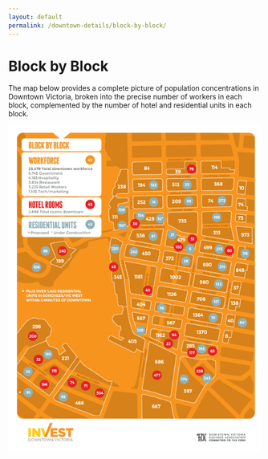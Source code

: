 ```yaml
---
layout: default
permalink: /downtown-details/block-by-block/
---
```

# Block by Block

The map below provides a complete picture of population concentrations in Downtown Victoria, broken into the precise number of workers in each block, complemented by the number of hotel and residential units in each block.  

<img src="/files/block-by-block.gif" alt="Block by Block Map">